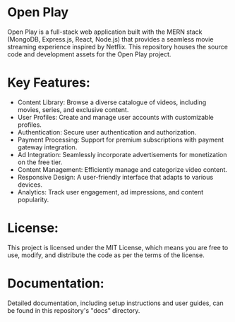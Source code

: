 # Open Play
Open Play is a full-stack web application built with the MERN stack (MongoDB, Express.js, React, Node.js) that provides a seamless movie streaming experience inspired by Netflix. This repository houses the source code and development assets for the Open Play project.

# Key Features:
- Content Library: Browse a diverse catalogue of videos, including movies, series, and exclusive content.
- User Profiles: Create and manage user accounts with customizable profiles.
- Authentication: Secure user authentication and authorization.
- Payment Processing: Support for premium subscriptions with payment gateway integration.
- Ad Integration: Seamlessly incorporate advertisements for monetization on the free tier.
- Content Management: Efficiently manage and categorize video content.
- Responsive Design: A user-friendly interface that adapts to various devices.
- Analytics: Track user engagement, ad impressions, and content popularity.

# License:
This project is licensed under the MIT License, which means you are free to use, modify, and distribute the code as per the terms of the license.

# Documentation:
Detailed documentation, including setup instructions and user guides, can be found in this repository's "docs" directory.
